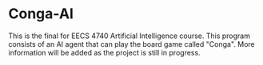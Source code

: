 # Conga-AI
This is the final for EECS 4740 Artificial Intelligence course.
This program consists of an AI agent that can play the board game called "Conga".
More information will be added as the project is still in progress.